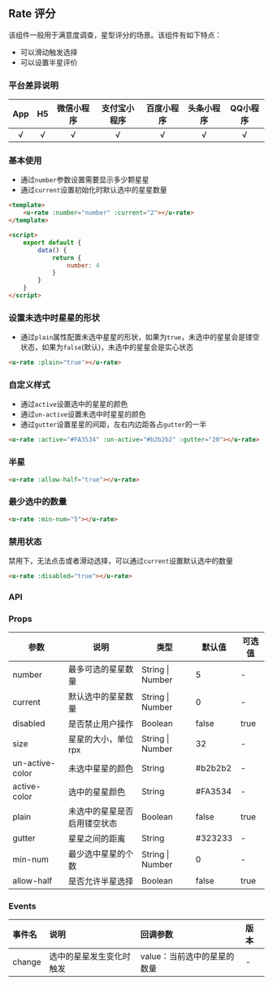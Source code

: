 ## Rate 评分

该组件一般用于满意度调查，星型评分的场景。该组件有如下特点：
- 可以滑动触发选择
- 可以设置半星评价

### 平台差异说明

|App|H5|微信小程序|支付宝小程序|百度小程序|头条小程序|QQ小程序|
|:-:|:-:|:-:|:-:|:-:|:-:|:-:|
|√|√|√|√|√|√|√|

### 基本使用

- 通过`number`参数设置需要显示多少颗星星
- 通过`current`设置初始化时默认选中的星星数量

```html
<template>
	<u-rate :number="number" :current="2"></u-rate>
</template>

<script>
	export default {
		data() {
			return {
				number: 4
			}
		}
	}
</script>
```

### 设置未选中时星星的形状

- 通过`plain`属性配置未选中星星的形状，如果为`true`，未选中的星星会是镂空状态，如果为`false`(默认)，未选中的星星会是实心状态

```html
<u-rate :plain="true"></u-rate>
```

### 自定义样式

- 通过`active`设置选中的星星的颜色
- 通过`un-active`设置未选中时星星的颜色
- 通过`gutter`设置星星的间距，左右内边距各占`gutter`的一半

```html
<u-rate :active="#FA3534" :un-active="#b2b2b2" :gutter="20"></u-rate>
```

### 半星

```html
<u-rate :allow-half="true"></u-rate>
```

### 最少选中的数量

```html
<u-rate :min-num="5"></u-rate>
```

### 禁用状态

禁用下，无法点击或者滑动选择，可以通过`current`设置默认选中的数量

```html
<u-rate :disabled="true"></u-rate>
```

### API

### Props

| 参数          | 说明            | 类型            | 默认值             |  可选值   |
|-------------  |---------------- |---------------|------------------ |-------- |
| number | 最多可选的星星数量 | String \| Number | 5 | - |
| current | 默认选中的星星数量  | String \| Number | 0 | - |
| disabled | 是否禁止用户操作 | Boolean | false | true |
| size | 星星的大小，单位rpx | String \| Number | 32 | - |
| un-active-color | 未选中星星的颜色 | String | #b2b2b2 | - |
| active-color | 选中的星星颜色 | String | #FA3534 | - |
| plain | 未选中的星星是否启用镂空状态 | Boolean | false | true |
| gutter | 星星之间的距离 | String | #323233 | - |
| min-num | 最少选中星星的个数 | String \| Number | 0 | - |
| allow-half | 是否允许半星选择 | Boolean | false | true |

### Events

| 事件名 | 说明 | 回调参数 | 版本 |
| :- | :- | :- | :- |
| change | 选中的星星发生变化时触发 | value：当前选中的星星的数量 | - |
